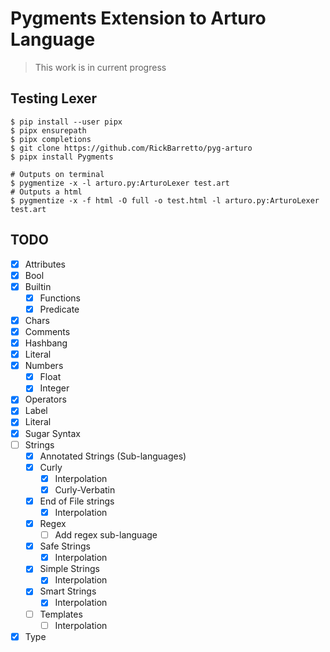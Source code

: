 # Pygments Extension to Arturo Language

> This work is in current progress

## Testing Lexer


```shell
$ pip install --user pipx
$ pipx ensurepath
$ pipx completions
$ git clone https://github.com/RickBarretto/pyg-arturo
$ pipx install Pygments
```

```shell
# Outputs on terminal
$ pygmentize -x -l arturo.py:ArturoLexer test.art
# Outputs a html
$ pygmentize -x -f html -O full -o test.html -l arturo.py:ArturoLexer test.art
```

## TODO

- [x] Attributes
- [x] Bool
- [x] Builtin
    - [x] Functions
    - [x] Predicate
- [x] Chars
- [x] Comments
- [x] Hashbang
- [x] Literal
- [x] Numbers
  - [x] Float
  - [x] Integer
- [x] Operators
- [x] Label
- [x] Literal
- [x] Sugar Syntax
- [ ] Strings
    - [x] Annotated Strings (Sub-languages)
    - [x] Curly
        - [x] Interpolation
        - [x] Curly-Verbatin
    - [x] End of File strings
        - [x] Interpolation
    - [x] Regex
        - [ ] Add regex sub-language
    - [x] Safe Strings
        - [x] Interpolation
    - [x] Simple Strings
        - [x] Interpolation
    - [x] Smart Strings
        - [x] Interpolation
    - [ ] Templates
        - [ ] Interpolation
- [x] Type
